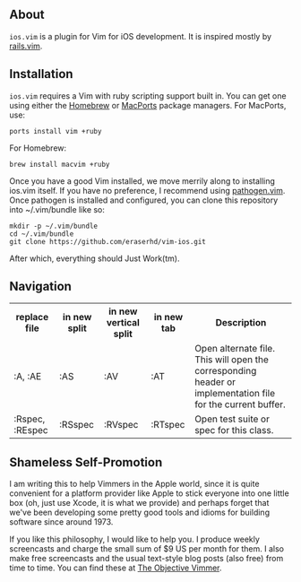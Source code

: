 
About
-----

`ios.vim` is a plugin for Vim for iOS development.  It is inspired mostly by
[rails.vim].

Installation
------------

`ios.vim` requires a Vim with ruby scripting support built in.  You can get
one using either the [Homebrew] or [MacPorts] package managers.  For MacPorts,
use:

    ports install vim +ruby

For Homebrew:

    brew install macvim +ruby

Once you have a good Vim installed, we move merrily along to installing ios.vim
itself.  If you have no preference, I recommend using [pathogen.vim].  Once
pathogen is installed and configured, you can clone this repository into
~/.vim/bundle like so:

    mkdir -p ~/.vim/bundle
    cd ~/.vim/bundle
    git clone https://github.com/eraserhd/vim-ios.git

After which, everything should Just Work(tm).

[pathogen.vim]: https://github.com/tpope/vim-pathogen/ 
[rails.vim]: https://github.com/tpope/vim-rails/
[Homebrew]: http://mxcl.github.com/homebrew/
[MacPorts]: http://www.macports.org/ 

Navigation
----------

<table>
<tr>
  <th>replace file</th>
  <th>in new split</th>
  <th>in new vertical split</th>
  <th>in new tab</th>
  <th>Description</th>
</tr>
<tr>
  <td>:A, :AE</td>
  <td>:AS</td>
  <td>:AV</td>
  <td>:AT</td>
  <td>
    Open alternate file. This will open the corresponding
    header or implementation file for the current buffer.
  </td>
</tr>
<tr>
  <td>:Rspec, :REspec</td>
  <td>:RSspec</td>
  <td>:RVspec</td>
  <td>:RTspec</td>
  <td>Open test suite or spec for this class.</td>
</tr>
</table>

Shameless Self-Promotion
------------------------

I am writing this to help Vimmers in the Apple world, since it is quite
convenient for a platform provider like Apple to stick everyone into one little
box (oh, just use Xcode, it is what we provide) and perhaps forget that we've
been developing some pretty good tools and idioms for building software since
around 1973.

If you like this philosophy, I would like to help you.  I produce weekly
screencasts and charge the small sum of $9 US per month for them.  I also make
free screencasts and the usual text-style blog posts (also free) from time
to time.  You can find these at [The Objective Vimmer](http://objvimmer.com/).


